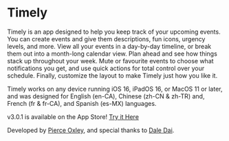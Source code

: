 # Timely
Timely is an app designed to help you keep track of your upcoming events. You can create events and give them descriptions, fun icons, urgency levels, and more. View all your events in a day-by-day timeline, or break them out into a month-long calendar view. Plan ahead and see how things stack up throughout your week. Mute or favourite events to choose what notifications you get, and use quick actions for total control over your schedule. Finally, customize the layout to make Timely just how you like it.

Timely works on any device running iOS 16, iPadOS 16, or MacOS 11 or later, and was designed for English (en-CA), Chinese (zh-CN & zh-TR) and, French (fr & fr-CA), and Spanish (es-MX) languages.

v3.0.1 is available on the App Store! [Try it Here](https://apps.apple.com/us/app/timely/id6503667182)

Developed by [Pierce Oxley](https://github.com/Parcley27), and special thanks to [Dale Dai](https://github.com/CouldNot).
